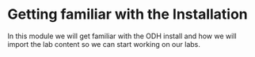 # Getting familiar with the Installation

In this module we will get familiar with the ODH install and how we will import the lab content so we can start working on our labs.